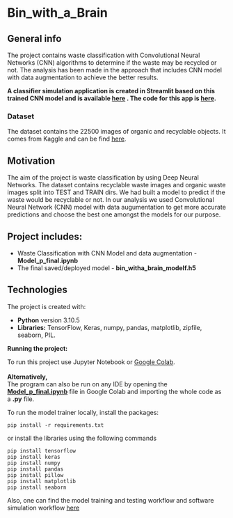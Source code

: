 # Bin_with_a_Brain

## General info
The project contains waste classification with Convolutional Neural Networks (CNN) algorithms to determine if the waste may be recycled or not. The analysis has been made in the approach that includes CNN model with data augmentation to achieve the better results.

**A classifier simulation application is created in Streamlit based on this trained CNN model and is available [here](https://github.com/nightKnight112/Bin_with_a_Brain/tree/main/api-cfg/app.py) . The code for this app is [here](https://github.com/nightKnight112/Bin_with_a_Brain/tree/main/api-cfg).**

### Dataset
The dataset contains the 22500 images of organic and recyclable objects. It comes from Kaggle and can be find [here](https://www.kaggle.com/techsash/waste-classification-data).


## Motivation
The aim of the project is waste classification by using Deep Neural Networks. The dataset contains recyclable waste images and organic waste images split into TEST and TRAIN dirs. We had built a model to predict if the waste would be recyclable or not. In our analysis we used Convolutional Neural Network (CNN) model with data augumentation to get more accurate predictions and choose the best one amongst the models for our purpose.

## Project includes:

* Waste Classification with CNN Model and data augmentation - **Model_p_final.ipynb**
* The final saved/deployed model - **bin_witha_brain_modelf.h5**
 
## Technologies

The project is created with:
* **Python** version 3.10.5
* **Libraries:** TensorFlow, Keras, numpy, pandas, matplotlib, zipfile, seaborn, PIL.

**Running the project:**

To run this project use Jupyter Notebook or [Google Colab](https://colab.research.google.com/drive/1EZkDLuk8S9Zzn90dlKIoQZ7T7VUshjk0?usp=sharing).<br /><br />
**Alternatively,** <br /> The program can also be run on any IDE by opening the **[Model_p_final.ipynb](https://colab.research.google.com/drive/1EZkDLuk8S9Zzn90dlKIoQZ7T7VUshjk0?usp=sharing)** file in Google Colab and importing the whole code as a **.py** file.</br>

To run the model trainer locally, install the packages: 
```
pip install -r requirements.txt
```
or install the libraries using the following commands</br>
```
pip install tensorflow
pip install keras
pip install numpy
pip install pandas
pip install pillow
pip install matplotlib
pip install seaborn
```
Also, one can find the model training and testing workflow and software simulation workflow [here](https://whimsical.com/mini-project-re-QcrHkkrnrr52aCwB7eE3e)